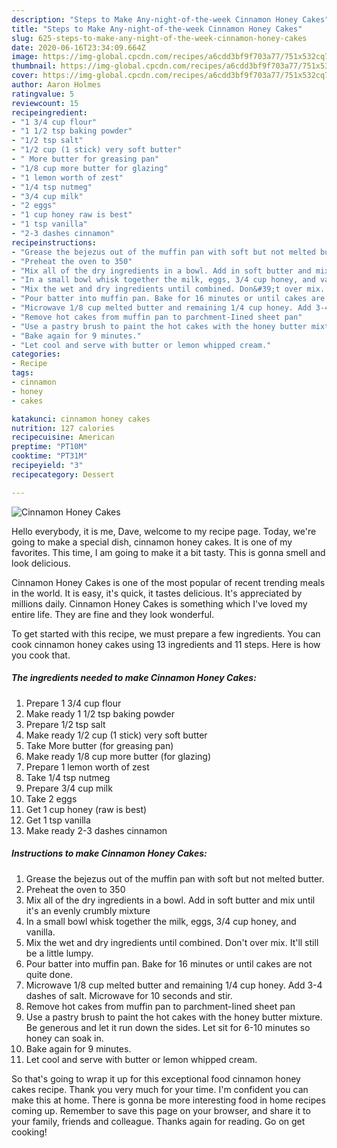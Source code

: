 ```yaml
---
description: "Steps to Make Any-night-of-the-week Cinnamon Honey Cakes"
title: "Steps to Make Any-night-of-the-week Cinnamon Honey Cakes"
slug: 625-steps-to-make-any-night-of-the-week-cinnamon-honey-cakes
date: 2020-06-16T23:34:09.664Z
image: https://img-global.cpcdn.com/recipes/a6cdd3bf9f703a77/751x532cq70/cinnamon-honey-cakes-recipe-main-photo.jpg
thumbnail: https://img-global.cpcdn.com/recipes/a6cdd3bf9f703a77/751x532cq70/cinnamon-honey-cakes-recipe-main-photo.jpg
cover: https://img-global.cpcdn.com/recipes/a6cdd3bf9f703a77/751x532cq70/cinnamon-honey-cakes-recipe-main-photo.jpg
author: Aaron Holmes
ratingvalue: 5
reviewcount: 15
recipeingredient:
- "1 3/4 cup flour"
- "1 1/2 tsp baking powder"
- "1/2 tsp salt"
- "1/2 cup (1 stick) very soft butter"
- " More butter for greasing pan"
- "1/8 cup more butter for glazing"
- "1 lemon worth of zest"
- "1/4 tsp nutmeg"
- "3/4 cup milk"
- "2 eggs"
- "1 cup honey raw is best"
- "1 tsp vanilla"
- "2-3 dashes cinnamon"
recipeinstructions:
- "Grease the bejezus out of the muffin pan with soft but not melted butter."
- "Preheat the oven to 350"
- "Mix all of the dry ingredients in a bowl. Add in soft butter and mix until it&#39;s an evenly crumbly mixture"
- "In a small bowl whisk together the milk, eggs, 3/4 cup honey, and vanilla."
- "Mix the wet and dry ingredients until combined. Don&#39;t over mix. It&#39;ll still be a little lumpy."
- "Pour batter into muffin pan. Bake for 16 minutes or until cakes are not quite done."
- "Microwave 1/8 cup melted butter and remaining 1/4 cup honey. Add 3-4 dashes of salt. Microwave for 10 seconds and stir."
- "Remove hot cakes from muffin pan to parchment-Iined sheet pan"
- "Use a pastry brush to paint the hot cakes with the honey butter mixture. Be generous and let it run down the sides. Let sit for 6-10 minutes so honey can soak in."
- "Bake again for 9 minutes."
- "Let cool and serve with butter or lemon whipped cream."
categories:
- Recipe
tags:
- cinnamon
- honey
- cakes

katakunci: cinnamon honey cakes 
nutrition: 127 calories
recipecuisine: American
preptime: "PT10M"
cooktime: "PT31M"
recipeyield: "3"
recipecategory: Dessert

---
```



![Cinnamon Honey Cakes](https://img-global.cpcdn.com/recipes/a6cdd3bf9f703a77/751x532cq70/cinnamon-honey-cakes-recipe-main-photo.jpg)

Hello everybody, it is me, Dave, welcome to my recipe page. Today, we're going to make a special dish, cinnamon honey cakes. It is one of my favorites. This time, I am going to make it a bit tasty. This is gonna smell and look delicious.

Cinnamon Honey Cakes is one of the most popular of recent trending meals in the world. It is easy, it's quick, it tastes delicious. It's appreciated by millions daily. Cinnamon Honey Cakes is something which I've loved my entire life. They are fine and they look wonderful.




To get started with this recipe, we must prepare a few ingredients. You can cook cinnamon honey cakes using 13 ingredients and 11 steps. Here is how you cook that.

<!--inarticleads1-->

##### The ingredients needed to make Cinnamon Honey Cakes:

1. Prepare 1 3/4 cup flour
1. Make ready 1 1/2 tsp baking powder
1. Prepare 1/2 tsp salt
1. Make ready 1/2 cup (1 stick) very soft butter
1. Take  More butter (for greasing pan)
1. Make ready 1/8 cup more butter (for glazing)
1. Prepare 1 lemon worth of zest
1. Take 1/4 tsp nutmeg
1. Prepare 3/4 cup milk
1. Take 2 eggs
1. Get 1 cup honey (raw is best)
1. Get 1 tsp vanilla
1. Make ready 2-3 dashes cinnamon




<!--inarticleads2-->

##### Instructions to make Cinnamon Honey Cakes:

1. Grease the bejezus out of the muffin pan with soft but not melted butter.
1. Preheat the oven to 350
1. Mix all of the dry ingredients in a bowl. Add in soft butter and mix until it&#39;s an evenly crumbly mixture
1. In a small bowl whisk together the milk, eggs, 3/4 cup honey, and vanilla.
1. Mix the wet and dry ingredients until combined. Don&#39;t over mix. It&#39;ll still be a little lumpy.
1. Pour batter into muffin pan. Bake for 16 minutes or until cakes are not quite done.
1. Microwave 1/8 cup melted butter and remaining 1/4 cup honey. Add 3-4 dashes of salt. Microwave for 10 seconds and stir.
1. Remove hot cakes from muffin pan to parchment-Iined sheet pan
1. Use a pastry brush to paint the hot cakes with the honey butter mixture. Be generous and let it run down the sides. Let sit for 6-10 minutes so honey can soak in.
1. Bake again for 9 minutes.
1. Let cool and serve with butter or lemon whipped cream.




So that's going to wrap it up for this exceptional food cinnamon honey cakes recipe. Thank you very much for your time. I'm confident you can make this at home. There is gonna be more interesting food in home recipes coming up. Remember to save this page on your browser, and share it to your family, friends and colleague. Thanks again for reading. Go on get cooking!
